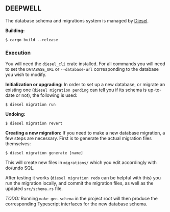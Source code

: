 ## DEEPWELL

The database schema and migrations system is managed by [Diesel](https://diesel.rs/).

**Building:**
```
$ cargo build --release
```

### Execution

You will need the `diesel_cli` crate installed. For all commands you will need to set the
`DATABASE_URL` or `--database-url` corresponding to the database you wish to modify.

**Initialization or upgrading:**
In order to set up a new database, or migrate an existing one (`diesel migration pending` can tell you if its schema is up-to-date or not), the following is used:

```
$ diesel migration run
```

**Undoing:**
```
$ diesel migration revert
```

**Creating a new migration:**
If you need to make a new database migration, a few steps are necessary. First is to generate the actual migration files themselves:

```
$ diesel migration generate [name]
```

This will create new files in `migrations/` which you edit accordingly with do/undo SQL.

After testing it works (`diesel migration redo` can be helpful with this) you run the migration locally, and commit the migration files, as well as the updated `src/schema.rs` file.

_TODO:_
Running `make gen-schema` in the project root will then produce the corresponding Typescript interfaces for the new database schema.
